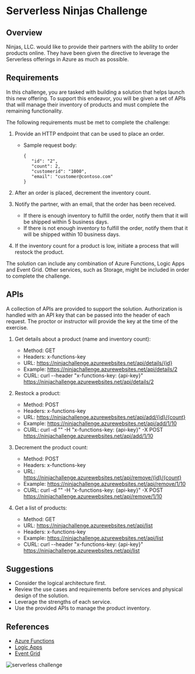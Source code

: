 # Serverless Ninjas Challenge

## Overview

Ninjas, LLC. would like to provide their partners with the ability to order products online. They have been given the directive to leverage the Serverless offerings in Azure as much as possible.

## Requirements

In this challenge, you are tasked with building a solution that helps launch this new offering. To support this endeavor, you will be given a set of APIs that will manage their inventory of products and must complete the remaining functionality.

The following requirements must be met to complete the challenge:

1) Provide an HTTP endpoint that can be used to place an order.

   * Sample request body:

         {
            "id": "2",
            "count": 2,
            "customerid": "1000",
            "email": "customer@contoso.com"
         }

2) After an order is placed, decrement the inventory count.

3) Notify the partner, with an email, that the order has been received.

   * If there is enough inventory to fulfill the order, notify them that it will be shipped within 5 business days.
   * If there is not enough inventory to fulfill the order, notify them that it will be shipped within 10 business days.

4) If the inventory count for a product is low, initiate a process that will restock the product.

The solution can include any combination of Azure Functions, Logic Apps and Event Grid. Other services, such as Storage, might be included in order to complete the challenge. 

## APIs

A collection of APIs are provided to support the solution. Authorization is handled with an API key that can be passed into the header of each request. The proctor or instructor will provide the key at the time of the exercise.

1) Get details about a product (name and inventory count):

   * Method: GET
   * Headers: x-functions-key
   * URL: https://ninjachallenge.azurewebsites.net/api/details/{id}
   * Example: https://ninjachallenge.azurewebsites.net/api/details/2
   * CURL: curl --header "x-functions-key: {api-key}" https://ninjachallenge.azurewebsites.net/api/details/2

2) Restock a product:

   * Method: POST
   * Headers: x-functions-key
   * URL: https://ninjachallenge.azurewebsites.net/api/add/{id}/{count}
   * Example: https://ninjachallenge.azurewebsites.net/api/add/1/10
   * CURL: curl -d "" -H "x-functions-key: {api-key}" -X POST https://ninjachallenge.azurewebsites.net/api/add/1/10

3) Decrement the product count:

   * Method: POST
   * Headers: x-functions-key
   * URL: https://ninjachallenge.azurewebsites.net/api/remove/{id}/{count}
   * Example: https://ninjachallenge.azurewebsites.net/api/remove/1/10
   * CURL: curl -d "" -H "x-functions-key: {api-key}" -X POST https://ninjachallenge.azurewebsites.net/api/remove/1/10

4) Get a list of products:

   * Method: GET
   * URL: https://ninjachallenge.azurewebsites.net/api/list
   * Headers: x-functions-key
   * Example: https://ninjachallenge.azurewebsites.net/api/list
   * CURL: curl --header "x-functions-key: {api-key}" https://ninjachallenge.azurewebsites.net/api/list

## Suggestions

* Consider the logical architecture first.
* Review the use cases and requirements before services and physical design of the solution.
* Leverage the strengths of each service.
* Use the provided APIs to manage the product inventory.

## References

* [Azure Functions](https://docs.microsoft.com/en-us/azure/azure-functions/functions-overview "Azure Functions")
* [Logic Apps](https://docs.microsoft.com/en-us/azure/logic-apps/ "Azure Logic Apps")
* [Event Grid](https://docs.microsoft.com/en-us/azure/event-grid/overview "Azure Event Grid")

![serverless challenge](https://github.com/codingwithsasquatch/serverless_ninjas_workshop/raw/master/7-Serverless_Challenge/Ninja.jpg "Serverless Challenge")
